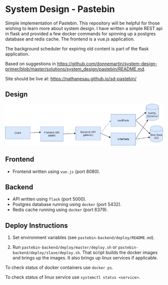# System Design - Pastebin

Simple implementation of Pastebin. This repository will be helpful for those wishing to learn more about system design. I have written a simple REST api in flask and provided a few docker commands for spinning up a postgres database and redis cache. The frontend is a vue.js application.

The background scheduler for expiring old content is part of the flask application.

Based on suggestions in https://github.com/donnemartin/system-design-primer/blob/master/solutions/system_design/pastebin/README.md.

Site should be live at: https://nathanesau.github.io/sd-pastebin/

## Design

![](basic_design.png)

## Frontend

* Frontend written using ``vue.js`` (port 8080).

## Backend

* API written using ``flask`` (port 5000).
* Postgres database running using ``docker`` (port 5432).
* Redis cache running using ``docker`` (port 6379).

## Deploy Instructions

1. Set environment variables (see ``pastebin-backend/deploy/README.md``).

2. Run ``pastebin-backend/deploy/master/deploy.sh`` or ``pastebin-backend/deploy/slave/deploy.sh``. That script builds the docker images and brings up the images. It also brings up linux services if applicable.

To check status of docker containers use ``docker ps``.

To check status of linux service use ``systemctl status <service>``.